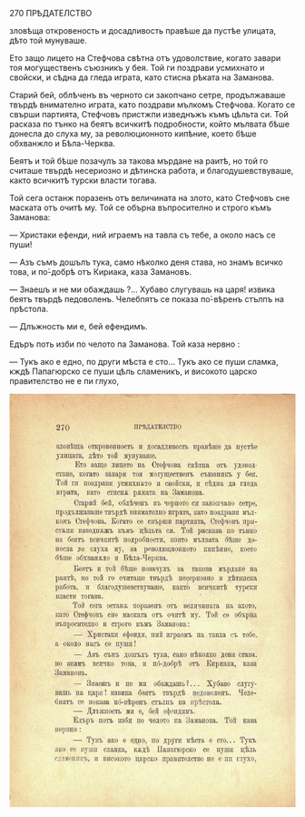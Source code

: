 ﻿270	ПРѢДАТЕЛСТВО

зловѣща откровеность и досадливость правѣше да пустѣе улицата, дѣто той мунуваше.

Ето защо лицето на Стефчова свѣтна отъ удоволствие, когато завари тоя могущественъ съюзникъ у бея. Той ги поздрави усмихнато и свойски, и сѣдна да гледа играта, като стисна рѣката на Заманова.

Старий бей, облѣченъ въ черното си закопчано сетре, продължаваше твърдѣ внимателно играта, като поздрави мълкомъ Стефчова. Когато се свърши партията, Стефчовъ пристжпи изведнъжъ къмъ цѣльта си. Той расказа по тънко на беятъ всичкитѣ подробности, който мълвата бѣше донесла до слуха му, за революционното кипѣние, което бѣше обхванжло и Бѣла-Черква.

Беятъ и той бѣше позачулъ за такова мърдане на раитѣ, но той го считаше твърдѣ несериозно и дѣтинска работа, и благодушевствуваше, както всичкитѣ турски власти тогава.

Той сега останж поразенъ отъ величината на злото, като Стефчовъ сне маската отъ очитѣ му. Той се обърна въпросително и строго къмъ Заманова:

— Христаки ефенди, ний играемъ на тавла съ тебе, а около насъ се пуши!

— Азъ съмъ дошълъ тука, само нѣколко деня става, но знамъ всичко това, и по́-добрѣ отъ Кириака, каза Замановъ.

— Знаешъ и не ми обаждашь ?... Хубаво слугувашь на царя! извика беятъ твърдѣ педоволенъ. Челебпятъ се показа по́-вѣренъ стълпъ на прѣстола.

— Длъжность ми е, бей ефендимъ.

Едъръ поть изби по челото па Заманова. Той каза нервно :

— Тукъ ако е едно, по други мѣста е сто... Тукъ ако се пуши сламка, кждѣ Папагюрско се пуши цѣль сламеникъ, и високото царско правителство не е пи глухо,

![original](images/305.jpg)

